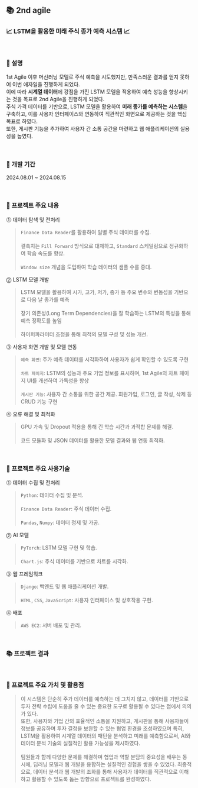 ## 📚 2nd agile


### 📈 LSTM을 활용한 미래 주식 종가 예측 시스템 📈
<br>  

### 📌 설명  

1st Agile 이후 머신러닝 모델로 주식 예측을 시도했지만, 만족스러운 결과를 얻지 못하여 이번 애자일을 진행하게 되었다.  
이에 따라 **시계열 데이터**에 강점을 가진 LSTM 모델을 적용하여 예측 성능을 향상시키는 것을 목표로 2nd Agile을 진행하게 되었다.  
주식 가격 데이터를 기반으로, LSTM 모델을 활용하여 **미래 종가를 예측하는 시스템**을 구축하고, 이를 사용자 인터페이스와 연동하여 직관적인 화면으로 제공하는 것을 핵심 목표로 하였다.  
또한, 게시판 기능을 추가하여 사용자 간 소통 공간을 마련하고 웹 애플리케이션의 실용성을 높였다.  

<br>  

### 📌 개발 기간  
2024.08.01 ~ 2024.08.15  

<br>  

### 📌 프로젝트 주요 내용  
⓵ 데이터 탐색 및 전처리  
> `Finance Data Reader`를 활용하여 일별 주식 데이터를 수집.<br><br>
> 결측치는 `Fill Forward` 방식으로 대체하고, `Standard` 스케일링으로 정규화하여 학습 속도를 향상.<br><br> 
> `Window size` 개념을 도입하여 학습 데이터의 샘플 수를 증대.  

⓶ LSTM 모델 개발  
> LSTM 모델을 활용하여 시가, 고가, 저가, 종가 등 주요 변수와 변동성을 기반으로 다음 날 종가를 예측<br><br>
> 장기 의존성(Long Term Dependencies)을 잘 학습하는 LSTM의 특성을 통해 예측 정확도를 높임<br><br>
> 하이퍼파라미터 조정을 통해 최적의 모델 구성 및 성능 개선.  

⓷ 사용자 화면 개발 및 모델 연동  
> `예측 화면`: 주가 예측 데이터를 시각화하여 사용자가 쉽게 확인할 수 있도록 구현<br><br>
> `차트 페이지`: LSTM의 성능과 주요 기업 정보를 표시하며, 1st Agile의 차트 페이지 UI를 개선하여 가독성을 향상<br><br>
> `게시판 기능`: 사용자 간 소통을 위한 공간 제공. 회원가입, 로그인, 글 작성, 삭제 등 CRUD 기능 구현

⓸ 오류 해결 및 최적화  
> GPU 가속 및 Dropout 적용을 통해 긴 학습 시간과 과적합 문제를 해결.<br><br>
> 코드 모듈화 및 JSON 데이터를 활용한 모델 결과와 웹 연동 최적화.

<br>  

### 📌 프로젝트 주요 사용기술  
⓵ 데이터 수집 및 전처리  
> `Python`: 데이터 수집 및 분석.<br>  
> `Finance Data Reader`: 주식 데이터 수집.<br>  
> `Pandas`, `Numpy`: 데이터 정제 및 가공.<br>  

⓶ AI 모델  
> `PyTorch`: LSTM 모델 구현 및 학습.<br>  
> `Chart.js`: 주식 데이터를 기반으로 차트를 시각화.<br>  

⓷ 웹 프레임워크  
> `Django`: 백엔드 및 웹 애플리케이션 개발.<br>  
> `HTML`, `CSS`, `JavaScript`: 사용자 인터페이스 및 상호작용 구현.  

⓸ 배포  
> `AWS EC2`: 서버 배포 및 관리.  

<br>  

### 📚 프로젝트 결과  


<br>  

### 🎯 프로젝트 주요 가치 및 활용점  
> 이 시스템은 단순히 주가 데이터를 예측하는 데 그치지 않고, 데이터를 기반으로 투자 전략 수립에 도움을 줄 수 있는 중요한 도구로 활용될 수 있다는 점에서 의의가 있다.  
 또한, 사용자와 기업 간의 효율적인 소통을 지원하고, 게시판을 통해 사용자들이 정보를 공유하며 투자 결정을 보완할 수 있는 협업 환경을 조성하였으며 특히, LSTM을 활용하여 시계열 데이터의 패턴을 분석하고 미래를 예측함으로써, AI와 데이터 분석 기술의 실질적인 활용 가능성을 제시하였다. <br><br>
> 팀원들과 함께 다양한 문제를 해결하며 협업과 역할 분담의 중요성을 배우는 동시에, 딥러닝 모델과 웹 개발을 융합하는 실질적인 경험을 쌓을 수 있었다. 최종적으로, 데이터 분석과 웹 개발의 조화를 통해 사용자가 데이터를 직관적으로 이해하고 활용할 수 있도록 돕는 방향으로 프로젝트를 완성하였다.  

